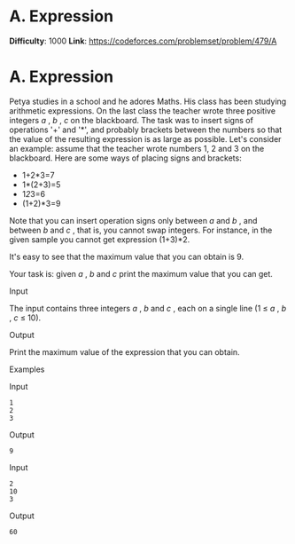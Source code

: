 # A. Expression 
**Difficulty**: 1000 
**Link**: https://codeforces.com/problemset/problem/479/A

# A. Expression
Petya studies in a school and he adores Maths. His class has been studying
arithmetic expressions. On the last class the teacher wrote three positive
integers _a_ , _b_ , _c_ on the blackboard. The task was to insert signs of
operations '+' and '*', and probably brackets between the numbers so that the
value of the resulting expression is as large as possible. Let's consider an
example: assume that the teacher wrote numbers 1, 2 and 3 on the blackboard.
Here are some ways of placing signs and brackets:

  * 1+2*3=7 
  * 1*(2+3)=5 
  * 1*2*3=6 
  * (1+2)*3=9 

Note that you can insert operation signs only between _a_ and _b_ , and
between _b_ and _c_ , that is, you cannot swap integers. For instance, in the
given sample you cannot get expression (1+3)*2.

It's easy to see that the maximum value that you can obtain is 9.

Your task is: given _a_ , _b_ and _c_ print the maximum value that you can
get.

Input

The input contains three integers _a_ , _b_ and _c_ , each on a single line (1
≤  _a_ ,  _b_ ,  _c_ ≤ 10).

Output

Print the maximum value of the expression that you can obtain.

Examples

Input

    
    
    1  
    2  
    3  
    

Output

    
    
    9  
    

Input

    
    
    2  
    10  
    3  
    

Output

    
    
    60  
    

